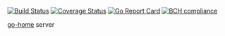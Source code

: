 [![Build Status](https://travis-ci.com/go-home-io/server.svg?branch=master)](https://travis-ci.com/go-home-io/server) [![Coverage Status](https://coveralls.io/repos/github/go-home-io/server/badge.svg?branch=master)](https://coveralls.io/github/go-home-io/server?branch=master) [![Go Report Card](https://goreportcard.com/badge/github.com/go-home-io/server)](https://goreportcard.com/report/github.com/go-home-io/server) [![BCH compliance](https://bettercodehub.com/edge/badge/go-home-io/server?branch=master)](https://bettercodehub.com/) 

[go-home](https://go-home.io) server